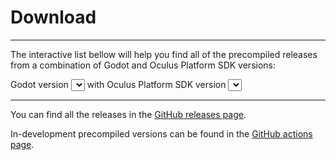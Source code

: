 # Download
------

The interactive list bellow will help you find all of the precompiled releases from a combination of Godot and Oculus Platform SDK versions:

<div>
    Godot version <select name="gd-versions" id="gd-versions"></select> with Oculus Platform SDK version <select name="sdk-versions" id="sdk-versions"></select>
    <ul id="gdop-dl-links">
    </ul>
</div>
<style>
    .version-link {
        transition: 0.15s;
    }
    .version-link:hover {
        opacity: 1.0 !important;
    }
</style>
<script>
    const gdop_versions = {
        "4.0.2-stable": {
            "51.0": [
                {
                    "name": "v0.0.1-alpha",
                    "url": "https://github.com/decacis/godot_oculus_platform/releases/tag/v0.0.1-alpha"
                },
            ],
            "53.0": [
                {
                    "name": "v1.0.0-beta",
                    "url": "https://github.com/decacis/godot_oculus_platform/releases/tag/v1.0.0-beta_godot-4.0.2-stable_sdk-53.0"
                },
                {
                    "name": "v0.2.5-alpha",
                    "url": "https://github.com/decacis/godot_oculus_platform/releases/tag/v0.2.5-alpha"
                },
                {
                    "name": "v0.2.0-alpha",
                    "url": "https://github.com/decacis/godot_oculus_platform/releases/tag/v0.2.0-alpha"
                },
                {
                    "name": "v0.1.5-alpha",
                    "url": "https://github.com/decacis/godot_oculus_platform/releases/tag/v0.1.5-alpha"
                },
                {
                    "name": "v0.1.0-alpha",
                    "url": "https://github.com/decacis/godot_oculus_platform/releases/tag/v0.1.0-alpha"
                },
            ]
        },
        "4.0.3-stable": {
            "53.0": [
                {
                    "name": "v1.2.1-beta",
                    "url": "https://github.com/decacis/godot_oculus_platform/releases/tag/v1.2.1-beta_godot-4.0.3-stable_sdk-53.0"
                },
                {
                    "name": "v1.2.0-beta",
                    "url": "https://github.com/decacis/godot_oculus_platform/releases/tag/v1.2.0-beta_godot-4.0.3-stable_sdk-53.0"
                },
                {
                    "name": "v1.1.0-beta",
                    "url": "https://github.com/decacis/godot_oculus_platform/releases/tag/v1.1.0-beta_godot-4.0.3-stable_sdk-53.0"
                },
                {
                    "name": "v1.0.0-beta",
                    "url": "https://github.com/decacis/godot_oculus_platform/releases/tag/v1.0.0-beta_godot-4.0.3-stable_sdk-53.0"
                },
            ]
        },
        "4.1.0-stable": {
            "53.0": [
                {
                    "name": "v1.2.2-beta",
                    "url": "https://github.com/decacis/godot_oculus_platform/releases/tag/v1.2.2-beta_godot-4.1.0-stable_sdk-53.0"
                },
                {
                    "name": "v1.2.1-beta",
                    "url": "https://github.com/decacis/godot_oculus_platform/releases/tag/v1.2.1-beta_godot-4.1.0-stable_sdk-53.0"
                }
            ]
        },
        "4.1.2-stable": {
            "56.0": [
                {
                    "name": "v1.3.0-beta",
                    "url": "https://github.com/decacis/godot_oculus_platform/releases/tag/v1.3.0-beta_godot-4.1.2-stable_sdk-56.0"
                }
            ],
            "57.0": [
                {
                    "name": "v1.3.1-beta",
                    "url": "https://github.com/decacis/godot_oculus_platform/releases/tag/v1.3.1-beta_godot-4.1.2-stable_sdk-57.0"
                }
            ]
        },
        "4.1.3-stable": {
            "57.0": [
                {
                    "name": "v1.3.2-beta",
                    "url": "https://github.com/decacis/godot_oculus_platform/releases/tag/v1.3.2-beta_godot-4.1.3-stable_sdk-57.0"
                }
            ],
            "59.0": [
                {
                    "name": "v1.3.3-beta",
                    "url": "https://github.com/decacis/godot_oculus_platform/releases/tag/v1.3.3-beta_godot-4.1.3-stable_sdk-59.0"
                }
            ]
        },
        "4.2.0-stable": {
            "59.0": [
                {
                    "name": "v1.4.0-beta",
                    "url": "https://github.com/decacis/godot_oculus_platform/releases/tag/v1.4.0-beta_godot-4.2.0-stable_sdk-59.0"
                }
            ]
        }
    }

    const gd_versions_el = document.getElementById('gd-versions');
    const sdk_versions_el = document.getElementById('sdk-versions');
    const dl_links_el = document.getElementById('gdop-dl-links');

    let selected_gd_version = '';
    let selected_sdk_version = '';

    gd_versions_el.addEventListener('change', ev => {
        selected_gd_version = ev.target.value;
        renderOculusVersions();
    })

    sdk_versions_el.addEventListener('change', ev => {
        selected_sdk_version = ev.target.value;
        sdkVersionChanged();
    })

    window.addEventListener('DOMContentLoaded', ev => {
        renderGDVersions();
    })

    function renderGDVersions() {
        let gd_versions = Object.keys(gdop_versions);
        gd_versions.sort((a, b) => {
            let temp_a = Number(a.replace(/[^0-9]+/g, ''));
            let temp_b = Number(b.replace(/[^0-9]+/g, ''));

            return temp_b - temp_a;
        });

        for (let i = 0; i < gd_versions.length; i++) {
            if(i == 0) selected_gd_version = gd_versions[i];

            let temp_val = document.createElement('option');
            temp_val.value = gd_versions[i];
            temp_val.innerText = gd_versions[i];

            gd_versions_el.appendChild(temp_val);
        }

        renderOculusVersions();
    }

    function renderOculusVersions() {
        let sdk_versions = Object.keys(gdop_versions[selected_gd_version]);
        sdk_versions.sort((a, b) => Number(b) - Number(a));

        while (sdk_versions_el.hasChildNodes()) {
            sdk_versions_el.removeChild(sdk_versions_el.lastChild);
        }

        for (let i = 0; i < sdk_versions.length; i++) {
            if(i == 0) selected_sdk_version = sdk_versions[i];

            let temp_val = document.createElement('option');
            temp_val.value = sdk_versions[i];
            temp_val.innerText = sdk_versions[i];

            sdk_versions_el.appendChild(temp_val);
        }

        updateLink()
    }

    function sdkVersionChanged() {
        updateLink();
    }

    function updateLink() {
        let dl_links = gdop_versions[selected_gd_version][selected_sdk_version];

        while (dl_links_el.hasChildNodes()) {
            dl_links_el.removeChild(dl_links_el.lastChild);
        }

        const gradient_step = 0.7 / dl_links.length;

        for (let i = 0; i < dl_links.length; i++) {
            let temp_gradient_step = gradient_step * i;
            
            let temp_li = document.createElement('li');
            let temp_a = document.createElement('a');

            temp_a.href = dl_links[i].url;
            temp_a.innerText = dl_links[i].name;
            temp_a.target = "_blank";

            temp_li.classList.add('version-link');
            temp_li.appendChild(temp_a);
            dl_links_el.appendChild(temp_li);

            temp_li.style.opacity = 1.0 - temp_gradient_step;
        }
    }
</script>

------

You can find all the releases in the [GitHub releases page](https://github.com/decacis/godot_oculus_platform/releases).

In-development precompiled versions can be found in the [GitHub actions page](https://github.com/decacis/godot_oculus_platform/actions?query=branch%3Amain).